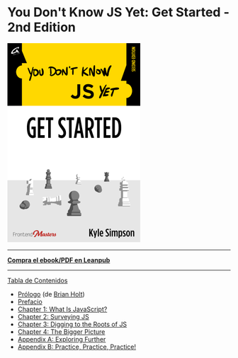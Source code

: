 # You Don't Know JS Yet: Get Started - 2nd Edition

<img src="images/cover.png" width="300">

-----

**[Compra el ebook/PDF en Leanpub](https://leanpub.com/ydkjsy-get-started)**

-----

[Tabla de Contenidos](toc.md)

* [Prólogo](foreword.md) (de [Brian Holt](https://twitter.com/holtbt))
* [Prefacio](../preface.md)
* [Chapter 1: What Is JavaScript?](ch1.md)
* [Chapter 2: Surveying JS](ch2.md)
* [Chapter 3: Digging to the Roots of JS](ch3.md)
* [Chapter 4: The Bigger Picture](ch4.md)
* [Appendix A: Exploring Further](apA.md)
* [Appendix B: Practice, Practice, Practice!](apB.md)